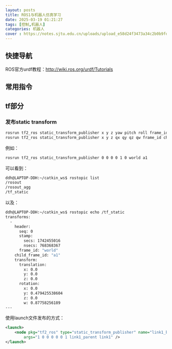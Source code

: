```yaml
---
layout: posts
title: ROS1与机器人仿真学习
date: 2025-03-19 01:21:27
tags: [控制,机器人]
categories: 机器人
cover : https://notes.sjtu.edu.cn/uploads/upload_e58d24f3473a34c2b0b9fd0635cd6333.png
---
```


## 快捷导航

ROS官方urdf教程：http://wiki.ros.org/urdf/Tutorials

## 常用指令

## tf部分

### 发布static transform

```bash
rosrun tf2_ros static_transform_publisher x y z yaw pitch roll frame_id child_frame_id
rosrun tf2_ros static_transform_publisher x y z qx qy qz qw frame_id child_frame_id
```

例如：

```bash
rosrun tf2_ros static_transform_publisher 0 0 0 0 1 0 world a1
```

可以看到：

```bash 
ddh@LAPTOP-DDH:~/catkin_ws$ rostopic list
/rosout
/rosout_agg
/tf_static
```

以及：

```bash
ddh@LAPTOP-DDH:~/catkin_ws$ rostopic echo /tf_static
transforms: 
  - 
    header: 
      seq: 0
      stamp: 
        secs: 1742455016
        nsecs: 768368367
      frame_id: "world"
    child_frame_id: "a1"
    transform: 
      translation: 
        x: 0.0
        y: 0.0
        z: 0.0
      rotation: 
        x: 0.0
        y: 0.479425538604
        z: 0.0
        w: 0.87758256189
---
```

使用launch文件发布的方式：
```xml
<launch>
    <node pkg="tf2_ros" type="static_transform_publisher" name="link1_broadcaster"
        args="1 0 0 0 0 0 1 link1_parent link1" />
</launch>
```

### 